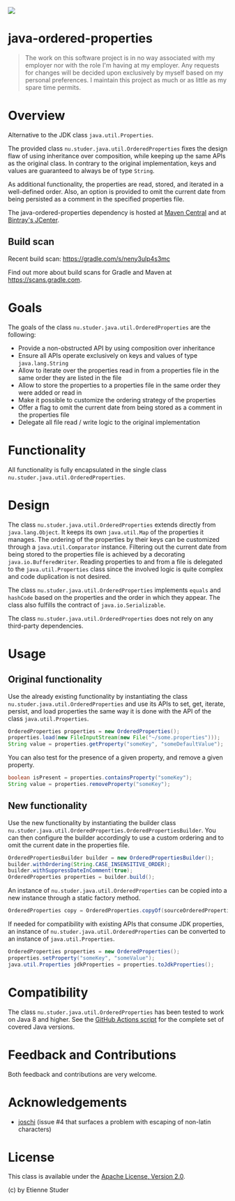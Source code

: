 <p align="left">
  <a href="https://github.com/etiennestuder/java-ordered-properties/actions?query=workflow%3A%22Build+Gradle+project%22"><img src="https://github.com/etiennestuder/java-ordered-properties/workflows/Build%20Gradle%20project/badge.svg"></a>
</p>

java-ordered-properties
=======================

> The work on this software project is in no way associated with my employer nor with the role I'm having at my employer. Any requests for changes will be decided upon exclusively by myself based on my personal preferences. I maintain this project as much or as little as my spare time permits.

# Overview

Alternative to the JDK class `java.util.Properties`.

The provided class `nu.studer.java.util.OrderedProperties` fixes the design flaw of using
inheritance over composition, while keeping up the same APIs as the original class. In contrary
to the original implementation, keys and values are guaranteed to always be of type `String`.

As additional functionality, the properties are read, stored, and iterated in a well-defined
order. Also, an option is provided to omit the current date from being persisted as a comment
in the specified properties file.

The java-ordered-properties dependency is hosted at [Maven Central](https://search.maven.org/search?q=a:java-ordered-properties) and at [Bintray's JCenter](https://bintray.com/etienne/java-utilities/java-ordered-properties).

## Build scan

Recent build scan: https://gradle.com/s/neny3ulp4s3mc

Find out more about build scans for Gradle and Maven at https://scans.gradle.com.

# Goals

The goals of the class `nu.studer.java.util.OrderedProperties` are the following:

 * Provide a non-obstructed API by using composition over inheritance
 * Ensure all APIs operate exclusively on keys and values of type `java.lang.String`
 * Allow to iterate over the properties read in from a properties file in the same order they are listed in the file
 * Allow to store the properties to a properties file in the same order they were added or read in
 * Make it possible to customize the ordering strategy of the properties
 * Offer a flag to omit the current date from being stored as a comment in the properties file
 * Delegate all file read / write logic to the original implementation

# Functionality

All functionality is fully encapsulated in the single class `nu.studer.java.util.OrderedProperties`.

# Design

The class `nu.studer.java.util.OrderedProperties` extends directly from `java.lang.Object`. It keeps its
own `java.util.Map` of the properties it manages. The ordering of the properties by their keys can be customized
through a `java.util.Comparator` instance. Filtering out the current date from being stored to the properties file
is achieved by a decorating `java.io.BufferedWriter`. Reading properties to and from a file is delegated to the
`java.util.Properties` class since the involved logic is quite complex and code duplication is not desired.

The class `nu.studer.java.util.OrderedProperties` implements `equals` and `hashCode` based on the properties
and the order in which they appear. The class also fulfills the contract of `java.io.Serializable`.

The class `nu.studer.java.util.OrderedProperties` does not rely on any third-party dependencies.

# Usage

## Original functionality

Use the already existing functionality by instantiating the class `nu.studer.java.util.OrderedProperties` and
use its APIs to set, get, iterate, persist, and load properties the same way it is done with the API of the
class `java.util.Properties`.

```java
OrderedProperties properties = new OrderedProperties();
properties.load(new FileInputStream(new File("~/some.properties")));
String value = properties.getProperty("someKey", "someDefaultValue");
```

You can also test for the presence of a given property, and remove a given property.

```java
boolean isPresent = properties.containsProperty("someKey");
String value = properties.removeProperty("someKey");
```

## New functionality

Use the new functionality by instantiating the builder class `nu.studer.java.util.OrderedProperties.OrderedPropertiesBuilder`. You
can then configure the builder accordingly to use a custom ordering and to omit the current date in the properties file.

```java
OrderedPropertiesBuilder builder = new OrderedPropertiesBuilder();
builder.withOrdering(String.CASE_INSENSITIVE_ORDER);
builder.withSuppressDateInComment(true);
OrderedProperties properties = builder.build();
```

An instance of `nu.studer.java.util.OrderedProperties` can be copied into a new instance through a static factory method.

```java
OrderedProperties copy = OrderedProperties.copyOf(sourceOrderedProperties);
```

If needed for compatibility with existing APIs that consume JDK properties, an instance of
`nu.studer.java.util.OrderedProperties` can be converted to an instance of `java.util.Properties`.

```java
OrderedProperties properties = new OrderedProperties();
properties.setProperty("someKey", "someValue");
java.util.Properties jdkProperties = properties.toJdkProperties();
```

# Compatibility

The class `nu.studer.java.util.OrderedProperties` has been tested to work on Java 8 and higher. See
the [GitHub Actions script](https://github.com/etiennestuder/java-ordered-properties/blob/master/.github/workflows/gradle-build.yml#L9)
for the complete set of covered Java versions.

# Feedback and Contributions

Both feedback and contributions are very welcome.

# Acknowledgements

+ [joschi](https://github.com/joschi) (issue #4 that surfaces a problem with escaping of non-latin characters)

# License

This class is available under the [Apache License, Version 2.0](http://www.apache.org/licenses/LICENSE-2.0.html).

(c) by Etienne Studer
